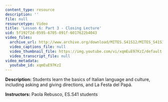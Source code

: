 ```yaml
---
content_type: resource
description: ''
file: null
resourcetype: Video
title: 'Lesson 6: Part 3 - Closing Lecture'
uid: 5f192f2d-0595-6705-091f-6017622b4043
video_files:
  archive_url: http://www.archive.org/download/MITES.S41S12/MITES_S41S12_Lesson6_Part3_300k.mp4
  video_captions_file: null
  video_thumbnail_file: https://img.youtube.com/vi/xqmEuE97KzI/default.jpg
  video_transcript_file: null
video_metadata:
  youtube_id: xqmEuE97KzI
---
```


**Description:** Students learn the basics of Italian language and culture, including asking and giving directions, and La Festa del Papá.

**Instructors:** Paola Rebusco, ES.S41 students